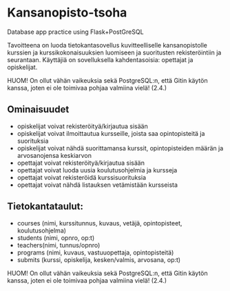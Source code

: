 # Kansanopisto-tsoha
Database app practice using Flask+PostGreSQL

Tavoitteena on luoda tietokantasovellus kuvitteelliselle kansanopistolle kurssien ja kurssikokonaisuuksien luomiseen ja suoritusten rekisteröintiin ja seurantaan. Käyttäjiä on sovelluksella kahdentasoisia: opettajat ja opiskelijat.

HUOM! On ollut vähän vaikeuksia sekä PostgreSQL:n, että Gitin käytön kanssa, joten ei ole toimivaa pohjaa valmiina vielä! (2.4.)

## Ominaisuudet
- opiskelijat voivat rekisteröityä/kirjautua sisään
- opiskelijat voivat ilmoittautua kursseille, joista saa opintopisteitä ja suorituksia
- opiskelijat voivat nähdä suorittamansa kurssit, opintopisteiden määrän ja arvosanojensa keskiarvon
- opettajat voivat rekisteröityä/kirjautua sisään
- opettajat voivat luoda uusia koulutusohjelmia ja kursseja
- opettajat voivat rekisteröidä kurssisuorituksia
- opettajat voivat nähdä listauksen vetämistään kursseista

## Tietokantataulut:
- courses (nimi, kurssitunnus, kuvaus, vetäjä, opintopisteet, koulutusohjelma)
- students (nimi, opnro, op:t)
- teachers(nimi, tunnus/opnro)
- programs (nimi, kuvaus, vastuuopettaja, opintopisteitä)
- submits (kurssi, opiskelija, kesken/valmis, arvosana, op:t)


 HUOM! On ollut vähän vaikeuksia sekä PostgreSQL:n, että Gitin käytön kanssa, joten ei ole toimivaa pohjaa valmiina vielä! (2.4.)
